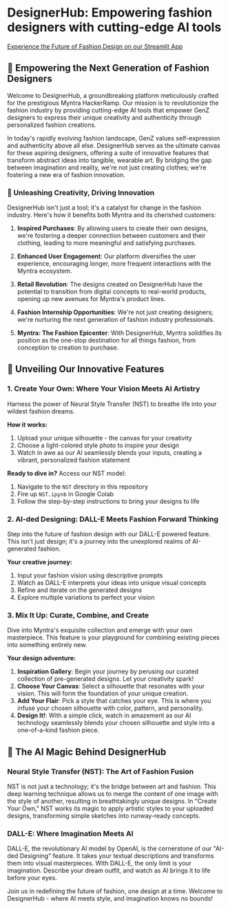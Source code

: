 # DesignerHub: Empowering fashion designers with cutting-edge AI tools


[Experience the Future of Fashion Design on our Streamlit App](https://styleup-designer.streamlit.app/)

## 🌟 Empowering the Next Generation of Fashion Designers

Welcome to DesignerHub, a groundbreaking platform meticulously crafted for the prestigious Myntra HackerRamp. Our mission is to revolutionize the fashion industry by providing cutting-edge AI tools that empower GenZ designers to express their unique creativity and authenticity through personalized fashion creations.

In today's rapidly evolving fashion landscape, GenZ values self-expression and authenticity above all else. DesignerHub serves as the ultimate canvas for these aspiring designers, offering a suite of innovative features that transform abstract ideas into tangible, wearable art. By bridging the gap between imagination and reality, we're not just creating clothes; we're fostering a new era of fashion innovation.

### 🚀 Unleashing Creativity, Driving Innovation

DesignerHub isn't just a tool; it's a catalyst for change in the fashion industry. Here's how it benefits both Myntra and its cherished customers:

1. **Inspired Purchases**: By allowing users to create their own designs, we're fostering a deeper connection between customers and their clothing, leading to more meaningful and satisfying purchases.

2. **Enhanced User Engagement**: Our platform diversifies the user experience, encouraging longer, more frequent interactions with the Myntra ecosystem.

3. **Retail Revolution**: The designs created on DesignerHub have the potential to transition from digital concepts to real-world products, opening up new avenues for Myntra's product lines.

4. **Fashion Internship Opportunities**: We're not just creating designers; we're nurturing the next generation of fashion industry professionals.

5. **Myntra: The Fashion Epicenter**: With DesignerHub, Myntra solidifies its position as the one-stop destination for all things fashion, from conception to creation to purchase.

## 🎨 Unveiling Our Innovative Features

### 1. Create Your Own: Where Your Vision Meets AI Artistry

Harness the power of Neural Style Transfer (NST) to breathe life into your wildest fashion dreams.

**How it works:**
1. Upload your unique silhouette - the canvas for your creativity
2. Choose a light-colored style photo to inspire your design
3. Watch in awe as our AI seamlessly blends your inputs, creating a vibrant, personalized fashion statement

**Ready to dive in?** Access our NST model:
1. Navigate to the `NST` directory in this repository
2. Fire up `NST.ipynb` in Google Colab
3. Follow the step-by-step instructions to bring your designs to life

### 2. AI-ded Designing: DALL-E Meets Fashion Forward Thinking

Step into the future of fashion design with our DALL-E powered feature. This isn't just design; it's a journey into the unexplored realms of AI-generated fashion.

**Your creative journey:**
1. Input your fashion vision using descriptive prompts
2. Watch as DALL-E interprets your ideas into unique visual concepts
3. Refine and iterate on the generated designs
4. Explore multiple variations to perfect your vision

### 3. Mix It Up: Curate, Combine, and Create

Dive into Myntra's exquisite collection and emerge with your own masterpiece. This feature is your playground for combining existing pieces into something entirely new.

**Your design adventure:**
1. **Inspiration Gallery**: Begin your journey by perusing our curated collection of pre-generated designs. Let your creativity spark!
2. **Choose Your Canvas**: Select a silhouette that resonates with your vision. This will form the foundation of your unique creation.
3. **Add Your Flair**: Pick a style that catches your eye. This is where you infuse your chosen silhouette with color, pattern, and personality.
4. **Design It!**: With a simple click, watch in amazement as our AI technology seamlessly blends your chosen silhouette and style into a one-of-a-kind fashion piece.

## 🧠 The AI Magic Behind DesignerHub

### Neural Style Transfer (NST): The Art of Fashion Fusion

NST is not just a technology; it's the bridge between art and fashion. This deep learning technique allows us to merge the content of one image with the style of another, resulting in breathtakingly unique designs. In "Create Your Own," NST works its magic to apply artistic styles to your uploaded designs, transforming simple sketches into runway-ready concepts.

### DALL-E: Where Imagination Meets AI

DALL-E, the revolutionary AI model by OpenAI, is the cornerstone of our "AI-ded Designing" feature. It takes your textual descriptions and transforms them into visual masterpieces. With DALL-E, the only limit is your imagination. Describe your dream outfit, and watch as AI brings it to life before your eyes.




Join us in redefining the future of fashion, one design at a time. Welcome to DesignerHub - where AI meets style, and imagination knows no bounds!
